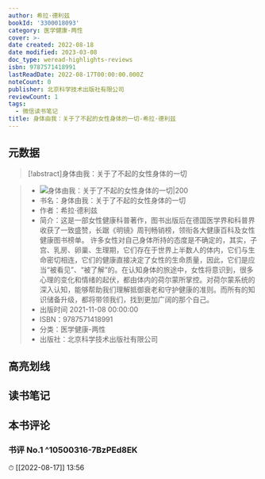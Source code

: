 ```yaml
---
author: 希拉·德利兹
bookId: '3300018093'
category: 医学健康-两性
cover: >-
date created: 2022-08-18
date modified: 2023-03-08
doc_type: weread-highlights-reviews
isbn: 9787571418991
lastReadDate: 2022-08-17T00:00:00.000Z
noteCount: 0
publisher: 北京科学技术出版社有限公司
reviewCount: 1
tags:
  - 微信读书笔记
title: 身体由我：关于了不起的女性身体的一切-希拉·德利兹
---
```


## 元数据

>[!abstract]身体由我：关于了不起的女性身体的一切

> - ![身体由我：关于了不起的女性身体的一切|200](https://weread-1258476243.file.myqcloud.com/weread/cover/93/3300018093/t7_3300018093.jpg)
> - 书名：身体由我：关于了不起的女性身体的一切
> - 作者：希拉·德利兹
> - 简介：这是一部女性健康科普著作，图书出版后在德国医学界和科普界收获了一致盛赞，长踞《明镜》周刊畅销榜，领衔各大健康百科及女性健康图书榜单。
许多女性对自己身体所持的态度是不确定的，其实，子宫、乳房、卵巢、生理期，它们存在于世界上半数人的体内，它们与生命密切相连，它们的健康直接决定了女性的生命质量，因此，它们是应当“被看见”、“被了解”的。在认知身体的旅途中，女性将意识到，很多心理的变化和情绪的起伏，都由体内的荷尔蒙所掌控。对荷尔蒙系统的深入认知，能够帮助我们理解抵御衰老和守护健康的准则。而所有的知识储备升级，都将带领我们，找到更加广阔的那个自己。
> - 出版时间 2021-11-08 00:00:00
> - ISBN：9787571418991
> - 分类：医学健康-两性
> - 出版社：北京科学技术出版社有限公司

## 高亮划线

## 读书笔记

## 本书评论

### 书评 No.1 ^10500316-7BzPEd8EK

⏱ [[2022-08-17]] 13:56
